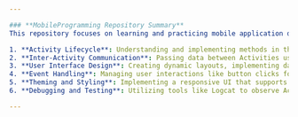 ```yaml
---

### **MobileProgramming Repository Summary**
This repository focuses on learning and practicing mobile application development using Android. It includes various practical exercises that cover fundamental concepts such as:

1. **Activity Lifecycle**: Understanding and implementing methods in the Activity lifecycle.
2. **Inter-Activity Communication**: Passing data between Activities using modern techniques like `ActivityResultLauncher`.
3. **User Interface Design**: Creating dynamic layouts, implementing dark mode, and styling buttons with Material Design principles.
4. **Event Handling**: Managing user interactions like button clicks for operations (e.g., increment, decrement, and reset counters).
5. **Theming and Styling**: Implementing a responsive UI that supports both light and dark themes, with customized colors and styles.
6. **Debugging and Testing**: Utilizing tools like Logcat to observe Activity transitions and debug issues.

---
```

